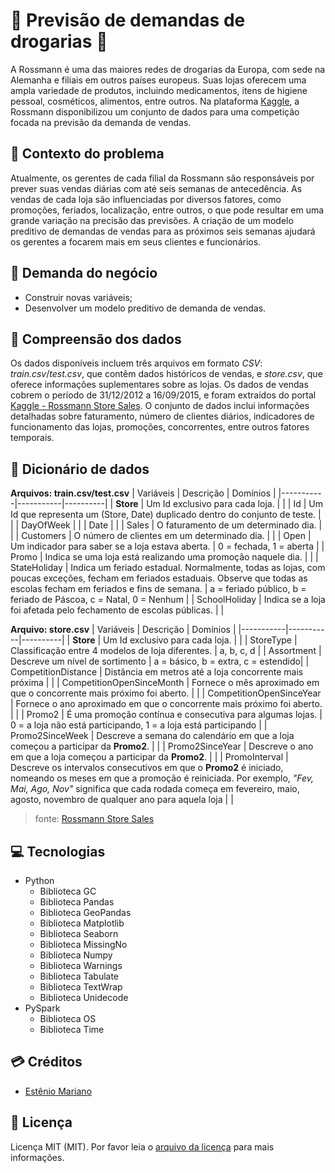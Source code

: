 # 🔎 Previsão de demandas de drogarias 🏪

A Rossmann é uma das maiores redes de drogarias da Europa, com sede na Alemanha e filiais em outros países europeus. Suas lojas oferecem uma ampla variedade de produtos, incluindo medicamentos, itens de higiene pessoal, cosméticos, alimentos, entre outros. Na plataforma [Kaggle](https://www.kaggle.com/competitions/rossmann-store-sales), a Rossmann disponibilizou um conjunto de dados para uma competição focada na previsão da demanda de vendas.

## 🚨 Contexto do problema

Atualmente, os gerentes de cada filial da Rossmann são responsáveis por prever suas vendas diárias com até seis semanas de antecedência. As vendas de cada loja são influenciadas por diversos fatores, como promoções, feriados, localização, entre outros, o que pode resultar em uma grande variação na precisão das previsões. A criação de um modelo preditivo de demandas de vendas para as próximos seis semanas ajudará os gerentes a focarem mais em seus clientes e funcionários.

## 💼 Demanda do negócio

- Construir novas variáveis;
- Desenvolver um modelo preditivo de demanda de vendas.

## 📃 Compreensão dos dados

Os dados disponíveis incluem três arquivos em formato _CSV_: _train.csv_/_test.csv_, que contêm dados históricos de vendas, e _store.csv_, que oferece informações suplementares sobre as lojas. Os dados de vendas cobrem o período de 31/12/2012 a 16/09/2015, e foram extraídos do portal [Kaggle - Rossmann Store Sales](https://www.kaggle.com/competitions/rossmann-store-sales). O conjunto de dados inclui informações detalhadas sobre faturamento, número de clientes diários, indicadores de funcionamento das lojas, promoções, concorrentes, entre outros fatores temporais.

## 📓 Dicionário de dados

**Arquivos: train.csv/test.csv**
| Variáveis | Descrição | Domínios |
|-----------|-----------|----------|
| **Store** | Um Id exclusivo para cada loja. | |
| Id | Um Id que representa um (Store, Date) duplicado dentro do conjunto de teste. | |
| DayOfWeek | |
| Date | |
| Sales | O faturamento de um determinado dia. | |
| Customers | O número de clientes em um determinado dia. | |
| Open | Um indicador para saber se a loja estava aberta. | 0 = fechada, 1 = aberta |
| Promo | Indica se uma loja está realizando uma promoção naquele dia. | |
| StateHoliday | Indica um feriado estadual. Normalmente, todas as lojas, com poucas exceções, fecham em feriados estaduais. Observe que todas as escolas fecham em feriados e fins de semana. | a = feriado público, b = feriado de Páscoa, c = Natal, 0 = Nenhum |
| SchoolHoliday | Indica se a loja foi afetada pelo fechamento de escolas públicas. | |

**Arquivo: store.csv**
| Variáveis | Descrição | Domínios |
|-----------|-----------|----------|
| **Store** | Um Id exclusivo para cada loja. | |
| StoreType | Classificação entre 4 modelos de loja diferentes. | a, b, c, d |
| Assortment | Descreve um nível de sortimento | a = básico, b = extra, c = estendido|
| CompetitionDistance | Distância em metros até a loja concorrente mais próxima | |
| CompetitionOpenSinceMonth | Fornece o mês aproximado em que o concorrente mais próximo foi aberto. | |
| CompetitionOpenSinceYear | Fornece o ano aproximado em que o concorrente mais próximo foi aberto. | |
| Promo2 | É uma promoção contínua e consecutiva para algumas lojas. | 0 = a loja não está participando, 1 = a loja está participando |
| Promo2SinceWeek | Descreve a semana do calendário em que a loja começou a participar da **Promo2**. | |
| Promo2SinceYear | Descreve o ano em que a loja começou a participar da **Promo2**. | |
| PromoInterval | Descreve os intervalos consecutivos em que o **Promo2** é iniciado, nomeando os meses em que a promoção é reiniciada. Por exemplo, _"Fev, Mai, Ago, Nov"_ significa que cada rodada começa em fevereiro, maio, agosto, novembro de qualquer ano para aquela loja | |

> fonte: [Rossmann Store Sales](https://www.kaggle.com/competitions/rossmann-store-sales)

## 💻 Tecnologias

- Python
  - Biblioteca GC
  - Biblioteca Pandas
  - Biblioteca GeoPandas
  - Biblioteca Matplotlib
  - Biblioteca Seaborn
  - Biblioteca MissingNo
  - Biblioteca Numpy
  - Biblioteca Warnings
  - Biblioteca Tabulate
  - Biblioteca TextWrap
  - Biblioteca Unidecode
- PySpark
  - Biblioteca OS
  - Biblioteca Time


## 💳 Créditos

- [Estênio Mariano](https://github.com/emso-exe)

## 🔖 Licença

Licença MIT (MIT). Por favor leia o [arquivo da licença](LICENSE.md) para mais informações.